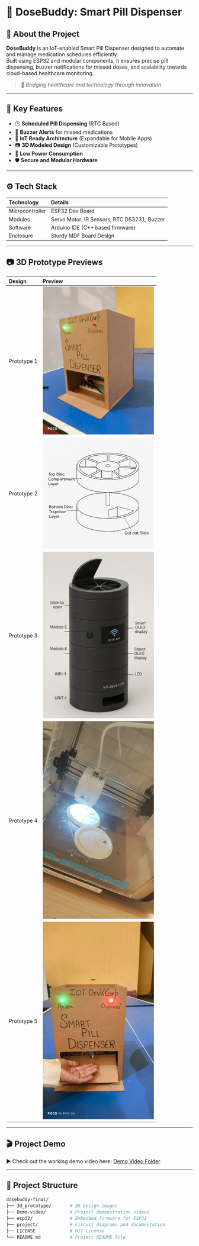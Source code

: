 # 💊 DoseBuddy: Smart Pill Dispenser


## 🚀 About the Project

**DoseBuddy** is an IoT-enabled Smart Pill Dispenser designed to automate and manage medication schedules efficiently.  
Built using ESP32 and modular components, it ensures precise pill dispensing, buzzer notifications for missed doses, and scalability towards cloud-based healthcare monitoring.

> 🏥 _Bridging healthcare and technology through innovation._

---

## 🎯 Key Features

- 🕒 **Scheduled Pill Dispensing** (RTC Based)
- 🔔 **Buzzer Alerts** for missed medications
- 📶 **IoT Ready Architecture** (Expandable for Mobile Apps)
- 📷 **3D Modeled Design** (Customizable Prototypes)
- 🔋 **Low Power Consumption**
- 🛡️ **Secure and Modular Hardware**

---

## ⚙️ Tech Stack

| Technology  | Details                            |
| :-----------| :---------------------------------- |
| Microcontroller | ESP32 Dev Board               |
| Modules     | Servo Motor, IR Sensors, RTC DS3231, Buzzer |
| Software    | Arduino IDE (C++ based firmware)   |
| Enclosure   | Sturdy MDF Board Design            |

---

## 📷 3D Prototype Previews

| Design      | Preview |
| :---------- | :------- |
| Prototype 1 | <img src="https://raw.githubusercontent.com/IOT-DevX-Corp/dosebuddy-final/master/3d_prototype/design1.jpg" width="300"/> |
| Prototype 2 | <img src="https://raw.githubusercontent.com/IOT-DevX-Corp/dosebuddy-final/master/3d_prototype/design2.jpg" width="300"/> |
| Prototype 3 | <img src="https://raw.githubusercontent.com/IOT-DevX-Corp/dosebuddy-final/master/3d_prototype/design3.jpg" width="300"/> |
| Prototype 4 | <img src="https://raw.githubusercontent.com/IOT-DevX-Corp/dosebuddy-final/master/3d_prototype/design4.jpg" width="300"/> |
| Prototype 5 | <img src="https://raw.githubusercontent.com/IOT-DevX-Corp/dosebuddy-final/master/3d_prototype/design5.jpg" width="300"/> |


---

## 🎬 Project Demo

▶️ Check out the working demo video here: [Demo Video Folder](./Demo-video/)

---

## 📂 Project Structure

```bash
dosebuddy-final/
├── 3d_prototype/       # 3D Design images
├── Demo-video/         # Project demonstration videos
├── esp32/              # Embedded firmware for ESP32
├── project/            # Circuit diagrams and documentation
├── LICENSE             # MIT License
└── README.md           # Project README file
